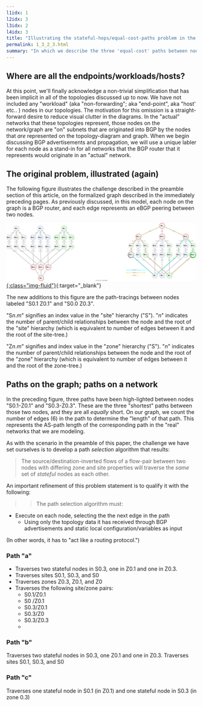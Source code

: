 ```yaml
---
l1idx: 1
l2idx: 3
l3idx: 2
l4idx: 3
title: "Illustrating the stateful-hops/equal-cost-paths problem in the graph"
permalink: 1_3_2_3.html
summary: "In which we describe the three 'equal-cost' paths between nodes with differing zone and site properties"
---
```


##  Where are all the endpoints/workloads/hosts?

At this point, we'll finally acknowledge a non-trivial simplification that has been implicit in all of the topologies discussed up to now.  We have not included any "workload" (aka "non-forwarding"; aka "end-point", aka "host' etc.. ) nodes in our topologies.   The motivation for this omission is a straight-forward desire to reduce visual clutter in the diagrams.  In the "actual" networks that these topologies represent, those nodes on the network/graph are "on" subnets that are originated into BGP by the nodes that *are* represented on the topology-diagram and graph.  When we begin discussing BGP advertisements and propagation, we will use a unique labler for each node as a stand-in for all networks that the BGP router that it represents would originate in an "actual" network.


##  The original problem, illustrated (again)

The following figure illustrates the challenge described in the preamble section of this article, on the formalized graph described in the immediately preceding pages. As previously discussed, in this model, each node on the graph is a BGP router, and each edge represents an eBGP peering between two nodes.

[![image](./grphth-18.svg){:class="img-fluid"}](./grphth-18.svg){:target="_blank"}

The new additions to this figure are the path-tracings between nodes labeled "S0.1 Z0.1" and "S0.0 Z0.3".  

"S*n*.*m*" signifies an index value in the "site" hierarchy ("S").  "*n*" indicates the number of parent/child relationships between the node and the root of the "site" hierarchy (which is equivalent to number of edges between it and the root of the site-tree.)

"Z*n*.*m*" signifies and index value in the "zone" hierarchy ("S").  "*n*" indicates the number of parent/child relationships between the node and the root of the "zone" hierarchy (which is equivalent to number of edges between it and the root of the zone-tree.)


## Paths on the graph; paths on a network

In the preceding figure, three paths have been high-lighted between nodes "S0.1-Z0.1" and "S0.3-Z0.3".  These are the three "shortest" paths between those two nodes, and they are all *equally* short. On our graph, we count the number of edges (6) in the path to determine the "length" of that path.  This represents the AS-path length of the corresponding path in the "real" networks that we are modeling.

As with the scenario in the preamble of this paper, the challenge we have set ourselves is to develop a path *selection* algorithm that results:

>The source/destination-inverted flows of a flow-pair between two nodes with differing zone and site properties will traverse the *same* set of *stateful* nodes as each other.

An important refinement of this problem statement is to qualify it with the following:

>>The path selection algorithm must:
* Execute on each node, selecting the the next edge in the path
    * Using only the topology data it has received through BGP advertisements and static local configuration/variables as input

(In other words, it has to "act like a routing protocol.")

### Path "a"

* Traverses two stateful nodes in S0.3, one in Z0.1 and one in Z0.3.
* Traverses sites S0.1, S0.3, and S0
* Traverses zones Z0.3, Z0.1, and Z0
* Traverses the following site/zone pairs:
  * S0.1/Z0.1
  * S0  /Z0.1
  * S0.3/Z0.1
  * S0.3/Z0
  * S0.3/Z0.3
  * 


### Path "b"

Traverses two stateful nodes in S0.3, one Z0.1 and one in Z0.3.
Traverses sites S0.1, S0.3, and S0


### Path "c"

Traverses one stateful node in S0.1 (in Z0.1) and one stateful node in S0.3 (in zone 0.3)




